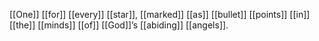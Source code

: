 [[One]] [[for]] [[every]] [[star]], [[marked]] [[as]] [[bullet]] [[points]] [[in]] [[the]] [[minds]] [[of]] [[God]]’s [[abiding]] [[angels]].